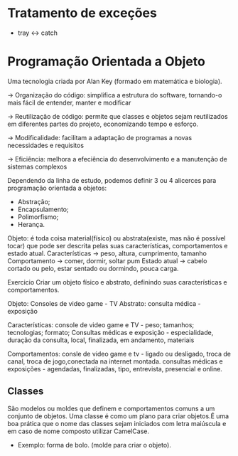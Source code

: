 # Tratamento de exceções

- tray <-> catch

# Programação Orientada a Objeto

Uma tecnologia criada por Alan Key (formado em matemática e biologia).

-> Organização do código: simplifica a estrutura do software, tornando-o mais fácil de entender, manter e modificar

-> Reutilização de código: permite que classes e objetos sejam reutilizados em diferentes partes do projeto, economizando tempo e esforço.

-> Modificalidade: facilitam a adaptação de programas a novas necessidades e requisitos

-> Eficiência: melhora a efeciência do desenvolvimento e a manutenção de sistemas complexos

Dependendo da linha de estudo, podemos definir 3 ou 4 alicerces para programação orientada a objetos:

- Abstração;
- Encapsulamento;
- Polimorfismo;
- Herança.

Objeto: é toda coisa material(físico) ou abstrata(existe, mas não é possível tocar) que pode ser descrita pelas suas características, comportamentos e estado atual.
Características -> peso, altura, cumprimento, tamanho
Comportamento -> comer, dormir, soltar pum
Estado atual -> cabelo cortado ou pelo, estar sentado ou dormindo, pouca carga.

Exercicio
Criar um objeto físico e abstrato, definindo suas características e comportamentos.

Objeto: Consoles de video game - TV
Abstrato: consulta médica - exposição

Características: console de video game e TV - peso; tamanhos; tecnologias; formato; 
Consultas médicas e exposição - especialidade, duração da consulta, local, finalizada, em andamento, materiais   

Comportamentos: consle de video game e tv - ligado ou desligado, troca de canal, troca de jogo,conectada na internet montada.
consultas médicas e exposições - agendadas, finalizadas, tipo, entrevista, presencial e online.

## Classes 

São modelos ou moldes que definem e comportamentos comuns a um conjunto de objetos. Uma classe é como um plano para criar objetos.É uma boa prática que o nome das classes sejam iniciados com letra maiúscula e em caso de nome composto utilizar CamelCase.

- Exemplo: forma de bolo. (molde para criar o objeto).